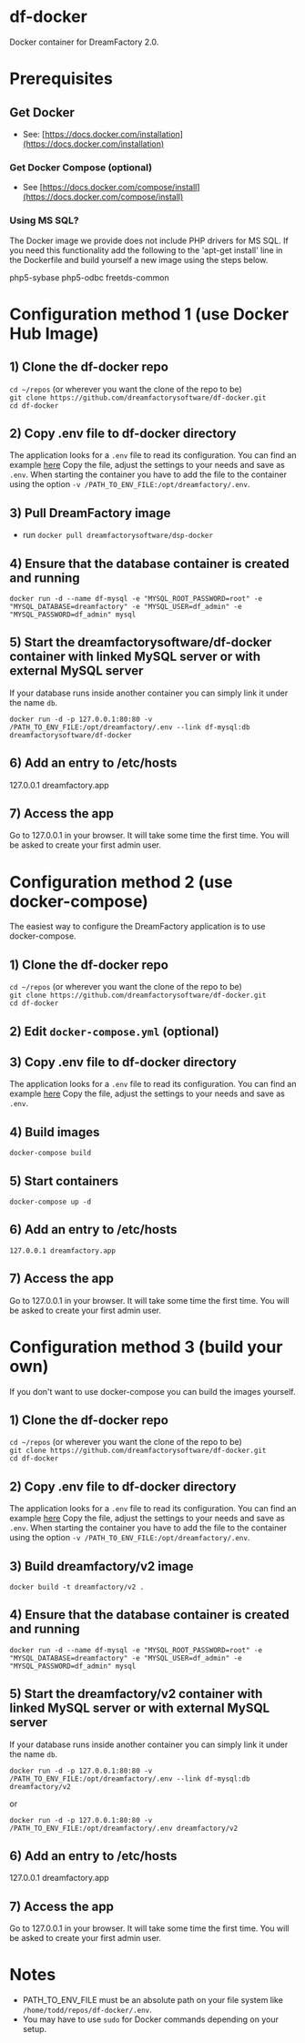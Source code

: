 # df-docker
Docker container for DreamFactory 2.0.

# Prerequisites

## Get Docker
- See: [https://docs.docker.com/installation](https://docs.docker.com/installation)

### Get Docker Compose (optional)
- See [https://docs.docker.com/compose/install](https://docs.docker.com/compose/install)

### Using MS SQL?
The Docker image we provide does not include PHP drivers for MS SQL. If you need this functionality add the following to the 'apt-get install' line in the Dockerfile and build yourself a new image using the steps below.

php5-sybase php5-odbc freetds-common

# Configuration method 1 (use Docker Hub Image)

## 1) Clone the df-docker repo
`cd ~/repos` (or wherever you want the clone of the repo to be)  
`git clone https://github.com/dreamfactorysoftware/df-docker.git`  
`cd df-docker`

## 2) Copy .env file to df-docker directory
The application looks for a `.env` file to read its configuration. You can find an example [here](https://github.com/dreamfactorysoftware/dreamfactory/blob/master/.env-dist)
Copy the file, adjust the settings to your needs and save as `.env`. When starting the container you have to add the file to the container using the option `-v /PATH_TO_ENV_FILE:/opt/dreamfactory/.env`.

## 3) Pull DreamFactory image
- run `docker pull dreamfactorysoftware/dsp-docker`

## 4) Ensure that the database container is created and running
`docker run -d --name df-mysql -e "MYSQL_ROOT_PASSWORD=root" -e "MYSQL_DATABASE=dreamfactory" -e "MYSQL_USER=df_admin" -e "MYSQL_PASSWORD=df_admin" mysql`

## 5) Start the dreamfactorysoftware/df-docker container with linked MySQL server or with external MySQL server  
If your database runs inside another container you can simply link it under the name `db`.  
  
`docker run -d -p 127.0.0.1:80:80 -v /PATH_TO_ENV_FILE:/opt/dreamfactory/.env --link df-mysql:db dreamfactorysoftware/df-docker`

## 6) Add an entry to /etc/hosts
127.0.0.1 dreamfactory.app

## 7) Access the app
Go to 127.0.0.1 in your browser. It will take some time the first time. You will be asked to create your first admin user.

# Configuration method 2 (use docker-compose)
The easiest way to configure the DreamFactory application is to use docker-compose.

## 1) Clone the df-docker repo
`cd ~/repos` (or wherever you want the clone of the repo to be)  
`git clone https://github.com/dreamfactorysoftware/df-docker.git`  
`cd df-docker`

## 2) Edit `docker-compose.yml` (optional)

## 3) Copy .env file to df-docker directory
The application looks for a `.env` file to read its configuration. You can find an example [here](https://github.com/dreamfactorysoftware/dreamfactory/blob/master/.env-dist)
Copy the file, adjust the settings to your needs and save as `.env`.

## 4) Build images
`docker-compose build`

## 5) Start containers
`docker-compose up -d`

## 6) Add an entry to /etc/hosts
`127.0.0.1 dreamfactory.app`

## 7) Access the app
Go to 127.0.0.1 in your browser. It will take some time the first time. You will be asked to create your first admin user.

# Configuration method 3 (build your own)
If you don't want to use docker-compose you can build the images yourself.

## 1) Clone the df-docker repo
`cd ~/repos` (or wherever you want the clone of the repo to be)  
`git clone https://github.com/dreamfactorysoftware/df-docker.git`  
`cd df-docker`

## 2) Copy .env file to df-docker directory
The application looks for a `.env` file to read its configuration. You can find an example [here](https://github.com/dreamfactorysoftware/dreamfactory/blob/master/.env-dist)
Copy the file, adjust the settings to your needs and save as `.env`. When starting the container you have to add the file to the container using the option `-v /PATH_TO_ENV_FILE:/opt/dreamfactory/.env`.

## 3) Build dreamfactory/v2 image
`docker build -t dreamfactory/v2 .`  

## 4) Ensure that the database container is created and running
`docker run -d --name df-mysql -e "MYSQL_ROOT_PASSWORD=root" -e "MYSQL_DATABASE=dreamfactory" -e "MYSQL_USER=df_admin" -e "MYSQL_PASSWORD=df_admin" mysql`

## 5) Start the dreamfactory/v2 container with linked MySQL server or with external MySQL server  
If your database runs inside another container you can simply link it under the name `db`.  
  
`docker run -d -p 127.0.0.1:80:80 -v /PATH_TO_ENV_FILE:/opt/dreamfactory/.env --link df-mysql:db dreamfactory/v2`  
  
or  
  
`docker run -d -p 127.0.0.1:80:80 -v /PATH_TO_ENV_FILE:/opt/dreamfactory/.env dreamfactory/v2`

## 6) Add an entry to /etc/hosts
127.0.0.1 dreamfactory.app

## 7) Access the app
Go to 127.0.0.1 in your browser. It will take some time the first time. You will be asked to create your first admin user.

# Notes
- PATH_TO_ENV_FILE must be an absolute path on your file system like `/home/todd/repos/df-docker/.env`.
- You may have to use `sudo` for Docker commands depending on your setup.



